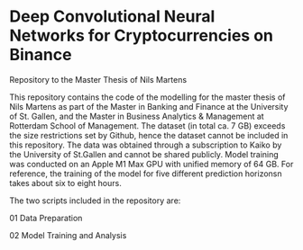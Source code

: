 # Deep Convolutional Neural Networks for Cryptocurrencies on Binance
Repository to the Master Thesis of Nils Martens

This repository contains the code of the modelling for the master thesis of Nils Martens as part of the Master in Banking and Finance at the University of St. Gallen, and the Master in Business Analytics & Management at Rotterdam School of Management. The dataset (in total ca. 7 GB) exceeds the size restrictions set by Github, hence the dataset cannot be included in this repository. The data was obtained through a subscription to Kaiko by the University of St.Gallen and cannot be shared publicly. Model training was conducted on an Apple M1 Max GPU with unified memory of 64 GB. For reference, the training of the model for five different prediction horizonsn takes about six to eight hours. 

The two scripts included in the repository are:

01  Data Preparation

02  Model Training and Analysis


